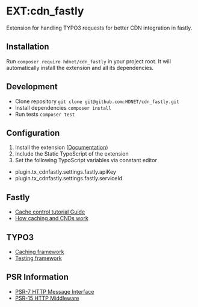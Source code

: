 # EXT:cdn_fastly

Extension for handling TYPO3 requests for better CDN integration in fastly.

## Installation

Run `composer require hdnet/cdn_fastly` in your project root.
It will automatically install the extension and all its dependencies.

## Development

* Clone repository `git clone git@github.com:HDNET/cdn_fastly.git`
* Install dependencies `composer install`
* Run tests `composer test`

## Configuration

1. Install the extension ([Documentation](https://docs.typo3.org/m/typo3/reference-coreapi/8.7/en-us/ExtensionArchitecture/Installation/Index.html))
2. Include the Static TypoScript of the extension
3. Set the following TypoScript variables via constant editor

- plugin.tx_cdnfastly.settings.fastly.apiKey
- plugin.tx_cdnfastly.settings.fastly.serviceId


## Fastly

* [Cache control tutorial Guide](https://docs.fastly.com/en/guides/cache-control-tutorial)
* [How caching and CNDs work](https://docs.fastly.com/en/guides/how-caching-and-cdns-work)

## TYPO3 

* [Caching framework](https://docs.typo3.org/m/typo3/reference-coreapi/master/en-us/ApiOverview/CachingFramework/Index.html)
* [Testing framework](https://github.com/TYPO3/testing-framework)

## PSR Information

* [PSR-7 HTTP Message Interface](https://www.php-fig.org/psr/psr-7/)
* [PSR-15 HTTP Middleware](https://www.php-fig.org/psr/psr-15/)
